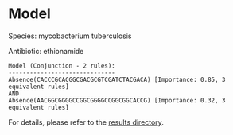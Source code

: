 
# Model

Species: mycobacterium tuberculosis

Antibiotic: ethionamide

```
Model (Conjunction - 2 rules):
------------------------------
Absence(CACCCGCACGGCGACGCGTCGATCTACGACA) [Importance: 0.85, 3 equivalent rules]
AND
Absence(AACGGCGGGGCCGGCGGGGCCGGCGGCACCG) [Importance: 0.32, 3 equivalent rules]

```

For details, please refer to the [results directory](../../../../../results/scm_b/mycobacterium%20tuberculosis/ethionamide/repeat_8/).

